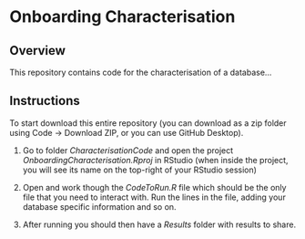 # Onboarding Characterisation

## Overview

This repository contains code for the characterisation of a database...

## Instructions

To start download this entire repository (you can download as a zip folder using Code -\> Download ZIP, or you can use GitHub Desktop).

1.  Go to folder *CharacterisationCode* and open the project *OnboardingCharacterisation.Rproj* in RStudio (when inside the project, you will see its name on the top-right of your RStudio session)

2.  Open and work though the *CodeToRun.R* file which should be the only file that you need to interact with. Run the lines in the file, adding your database specific information and so on.

3.  After running you should then have a *Results* folder with results to share.


